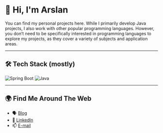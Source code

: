 # 👋 Hi, I'm Arslan

You can find my personal projects here. While I primarily develop Java projects, I also work with other popular programming languages. However, you don’t need to be specifically interested in programming languages to explore my projects, as they cover a variety of subjects and application areas.

---

## 🛠 Tech Stack (mostly)

![Spring Boot](https://img.shields.io/badge/springboot-%236DB33F.svg?style=for-the-badge&logo=springboot&logoColor=white)
![Java](https://img.shields.io/badge/java-%23ED8B00.svg?style=for-the-badge&logo=java&logoColor=white)

---

## 🌍 Find Me Around The Web

- 🗣 [Blog](https://www.arslankucukkafa.blog/)
- 🔗 [LinkedIn](https://www.linkedin.com/in/arslan-k-69b1431aa/)
- 📫 [E-mail](mailto:arslankucukkafa@gmail.com)
